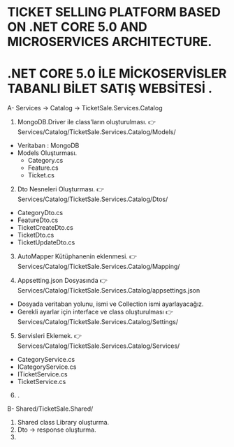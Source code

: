 # TICKET SELLING PLATFORM BASED ON .NET CORE 5.0 AND MICROSERVICES ARCHITECTURE.

# .NET CORE 5.0 İLE MİCKOSERVİSLER TABANLI BİLET SATIŞ WEBSİTESİ .

A- Services -> Catalog -> TicketSale.Services.Catalog

1) MongoDB.Driver ile class'ların oluşturulması.
:point_right: Services/Catalog/TicketSale.Services.Catalog/Models/
- Veritaban : MongoDB
- Models Oluşturması.
  - Category.cs
  - Feature.cs
  - Ticket.cs
   
2) Dto Nesneleri Oluşturması.
:point_right: Services/Catalog/TicketSale.Services.Catalog/Dtos/
  - CategoryDto.cs
  - FeatureDto.cs
  - TicketCreateDto.cs
  - TicketDto.cs
  - TicketUpdateDto.cs
  
3) AutoMapper Kütüphanenin eklenmesi.
:point_right: Services/Catalog/TicketSale.Services.Catalog/Mapping/

4) Appsetting.json Dosyasında 
:point_right: Services/Catalog/TicketSale.Services.Catalog/appsettings.json
- Dosyada veritaban yolunu, ismi ve Collection ismi ayarlayacağız.
- Gerekli ayarlar için interface ve class oluşturulması :point_right: Services/Catalog/TicketSale.Services.Catalog/Settings/

5) Servisleri Eklemek. 
:point_right: Services/Catalog/TicketSale.Services.Catalog/Services/
- CategoryService.cs
- ICategoryService.cs
- ITicketService.cs
- TicketService.cs

6) .

B- Shared/TicketSale.Shared/
1) Shared class Library oluşturma.
2) Dto -> response oluşturma.
3) 
